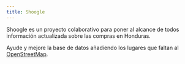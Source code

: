 ```yaml
---
title: Shoogle
---
```


Shoogle es un proyecto colaborativo para poner al alcance de todos información actualizada sobre las compras en Honduras.

Ayude y mejore la base de datos añadiendo los lugares que faltan al [OpenStreetMap](https://www.openstreetmap.org/).
